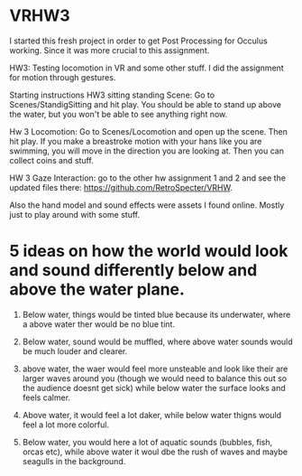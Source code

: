 # VRHW3

I started this fresh project in order to get Post Processing for Occulus working. Since it was more crucial to this assignment. 
  
HW3: Testing locomotion in VR and some other stuff. I did the assignment for motion through gestures. 

Starting instructions
HW3 sitting standing Scene: Go to Scenes/StandigSitting and hit play. You should be able to stand up above the water, but you won't be able to see anything right now. 

Hw 3 Locomotion: Go to Scenes/Locomotion and open up the scene. Then hit play. If you make a breastroke motion with your hans like you are swimming, you will move in the direction you are looking at. Then you can collect coins and stuff.

HW 3 Gaze Interaction: go to the other hw assignment 1 and 2 and see the updated files there: https://github.com/RetroSpecter/VRHW.

Also the hand model and sound effects were assets I found online. Mostly just to play around with some stuff.

# 5 ideas on how the world would look and sound differently below and above the water plane. 

1. Below water, things would be tinted blue because its underwater, where a above water ther would be no blue tint. 

2. Below water, sound would be muffled, where above water sounds would be much louder and clearer.

3. above water, the waer would feel more unsteable and look like their are larger waves around you (though we would need to balance this out so the audience doesnt get sick) while below water the surface looks and feels calmer.

4. Above water, it would feel a lot daker, while below water thigns would feel a lot more colorful. 

5. Below water, you would here a lot of aquatic sounds (bubbles, fish, orcas etc), while above water it woul dbe the rush of waves and maybe seagulls in the background. 
